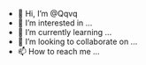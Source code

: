 - 👋 Hi, I’m @Qqvq
- 👀 I’m interested in ...
- 🌱 I’m currently learning ...
- 💞️ I’m looking to collaborate on ...
- 📫 How to reach me ...

<!---
Qqvq/Qqvq is a ✨ special ✨ repository because its `README.md` (this file) appears on your GitHub profile.
You can click the Preview link to take a look at your changes.
--->
